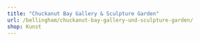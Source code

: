 ```yaml
---
title: "Chuckanut Bay Gallery & Sculpture Garden"
url: /bellingham/chuckanut-bay-gallery-und-sculpture-garden/
shop: Kunst
---
```

